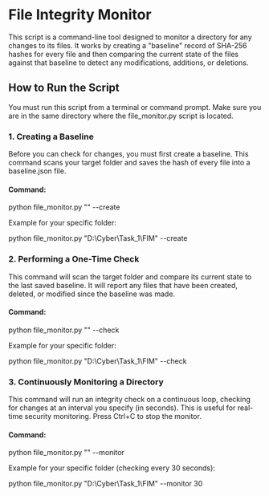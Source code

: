 # File Integrity Monitor

This script is a command-line tool designed to monitor a directory for any changes to its files. It works by creating a "baseline" record of SHA-256 hashes for every file and then comparing the current state of the files against that baseline to detect any modifications, additions, or deletions.

## How to Run the Script 

You must run this script from a terminal or command prompt. Make sure you are in the same directory where the file_monitor.py script is located.

### 1. Creating a Baseline
Before you can check for changes, you must first create a baseline. This command scans your target folder and saves the hash of every file into a baseline.json file.

#### Command:

python file_monitor.py "<your-folder-path>" --create

Example for your specific folder:

python file_monitor.py "D:\Cyber\Task_1\FIM" --create

### 2. Performing a One-Time Check
This command will scan the target folder and compare its current state to the last saved baseline. It will report any files that have been created, deleted, or modified since the baseline was made.

#### Command:

python file_monitor.py "<your-folder-path>" --check

Example for your specific folder:

python file_monitor.py "D:\Cyber\Task_1\FIM" --check

### 3. Continuously Monitoring a Directory
This command will run an integrity check on a continuous loop, checking for changes at an interval you specify (in seconds). This is useful for real-time security monitoring. Press Ctrl+C to stop the monitor.

#### Command:

python file_monitor.py "<your-folder-path>" --monitor <seconds>

Example for your specific folder (checking every 30 seconds):

python file_monitor.py "D:\Cyber\Task_1\FIM" --monitor 30
